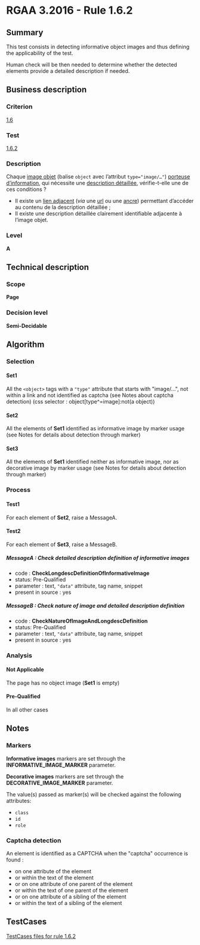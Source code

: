 # RGAA 3.2016 - Rule 1.6.2

## Summary
This test consists in detecting informative object images and thus defining the applicability of the test.

Human check will be then needed to determine whether the detected elements provide a detailed description if needed.

## Business description

### Criterion
[1.6](http://references.modernisation.gouv.fr/rgaa-accessibilite/2016/criteres.html#crit-1-6)

### Test
[1.6.2](http://references.modernisation.gouv.fr/rgaa-accessibilite/2016/criteres.html#test-1-6-2)

### Description
<div lang="fr">Chaque <a href="http://references.modernisation.gouv.fr/rgaa-accessibilite/2016/glossaire.html#image-objet">image objet</a> (balise <code lang="en">object</code> avec l&#x2019;attribut <code lang="en">type="image/…"</code>) <a href="http://references.modernisation.gouv.fr/rgaa-accessibilite/2016/glossaire.html#image-porteuse-dinformation">porteuse d&#x2019;information</a>, qui n&#xE9;cessite une <a href="http://references.modernisation.gouv.fr/rgaa-accessibilite/2016/glossaire.html#description-dtaille-image">description d&#xE9;taill&#xE9;e</a>, v&#xE9;rifie-t-elle une de ces conditions&nbsp;? <ul><li>Il existe un <a href="http://references.modernisation.gouv.fr/rgaa-accessibilite/2016/glossaire.html#lien-adjacent">lien adjacent</a> (<i>via</i> une <a href="http://references.modernisation.gouv.fr/rgaa-accessibilite/2016/glossaire.html#url">url</a> ou une <a href="http://references.modernisation.gouv.fr/rgaa-accessibilite/2016/glossaire.html#ancre">ancre</a>) permettant d&#x2019;acc&#xE9;der au contenu de la description d&#xE9;taill&#xE9;e&nbsp;;</li> <li>Il existe une description d&#xE9;taill&#xE9;e clairement identifiable adjacente &#xE0; l&#x2019;image objet.</li> </ul></div>

### Level
**A**

## Technical description

### Scope
**Page**

### Decision level
**Semi-Decidable**

## Algorithm

### Selection

#### Set1

All the `<object>` tags with a `"type"` attribute that starts with "image/...", not within a link and not identified as captcha (see Notes about captcha detection)  (css selector : object[type^=image]:not(a object))

#### Set2

All the elements of **Set1** identified as informative image by marker usage (see Notes for details about detection through marker)

#### Set3

All the elements of **Set1** identified neither as informative image, nor as decorative image by marker usage (see Notes for details about detection through marker)

### Process

#### Test1

For each element of **Set2**, raise a MessageA.

#### Test2

For each element of **Set3**, raise a MessageB.

##### MessageA : Check detailed description definition of informative images

-    code : **CheckLongdescDefinitionOfInformativeImage** 
-    status: Pre-Qualified
-    parameter : text, `"data"` attribute, tag name, snippet
-    present in source : yes

##### MessageB : Check nature of image and detailed description definition

-    code : **CheckNatureOfImageAndLongdescDefinition** 
-    status: Pre-Qualified
-    parameter : text, `"data"` attribute, tag name, snippet
-    present in source : yes

### Analysis

#### Not Applicable 

The page has no object image (**Set1** is empty)

#### Pre-Qualified

In all other cases

## Notes

### Markers 

**Informative images** markers are set through the **INFORMATIVE_IMAGE_MARKER** parameter.

**Decorative images** markers are set through the **DECORATIVE_IMAGE_MARKER** parameter.

The value(s) passed as marker(s) will be checked against the following attributes:

- `class`
- `id`
- `role`

### Captcha detection

An element is identified as a CAPTCHA when the "captcha" occurrence is found :

- on one attribute of the element
- or within the text of the element
- or on one attribute of one parent of the element
- or within the text of one parent of the element
- or on one attribute of a sibling of the element
- or within the text of a sibling of the element



##  TestCases

[TestCases files for rule 1.6.2](https://github.com/Asqatasun/Asqatasun/tree/develop/rules/rules-rgaa3.2016/src/test/resources/testcases/rgaa32016/Rgaa32016Rule010602/)


